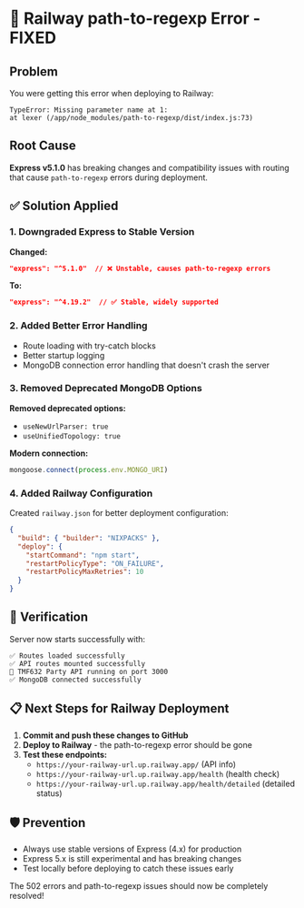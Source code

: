 # 🔧 Railway path-to-regexp Error - FIXED

## Problem
You were getting this error when deploying to Railway:
```
TypeError: Missing parameter name at 1:
at lexer (/app/node_modules/path-to-regexp/dist/index.js:73)
```

## Root Cause
**Express v5.1.0** has breaking changes and compatibility issues with routing that cause `path-to-regexp` errors during deployment.

## ✅ Solution Applied

### 1. Downgraded Express to Stable Version
**Changed:**
```json
"express": "^5.1.0"  // ❌ Unstable, causes path-to-regexp errors
```
**To:**
```json
"express": "^4.19.2"  // ✅ Stable, widely supported
```

### 2. Added Better Error Handling
- Route loading with try-catch blocks
- Better startup logging
- MongoDB connection error handling that doesn't crash the server

### 3. Removed Deprecated MongoDB Options
**Removed deprecated options:**
- `useNewUrlParser: true`
- `useUnifiedTopology: true`

**Modern connection:**
```javascript
mongoose.connect(process.env.MONGO_URI)
```

### 4. Added Railway Configuration
Created `railway.json` for better deployment configuration:
```json
{
  "build": { "builder": "NIXPACKS" },
  "deploy": {
    "startCommand": "npm start",
    "restartPolicyType": "ON_FAILURE",
    "restartPolicyMaxRetries": 10
  }
}
```

## 🧪 Verification
Server now starts successfully with:
```
✅ Routes loaded successfully
✅ API routes mounted successfully
🚀 TMF632 Party API running on port 3000
✅ MongoDB connected successfully
```

## 📋 Next Steps for Railway Deployment

1. **Commit and push these changes to GitHub**
2. **Deploy to Railway** - the path-to-regexp error should be gone
3. **Test these endpoints:**
   - `https://your-railway-url.up.railway.app/` (API info)
   - `https://your-railway-url.up.railway.app/health` (health check)
   - `https://your-railway-url.up.railway.app/health/detailed` (detailed status)

## 🛡️ Prevention
- Always use stable versions of Express (4.x) for production
- Express 5.x is still experimental and has breaking changes
- Test locally before deploying to catch these issues early

The 502 errors and path-to-regexp issues should now be completely resolved!
